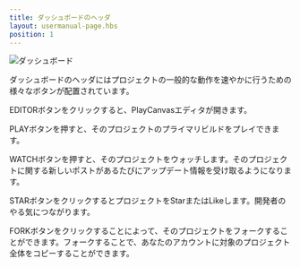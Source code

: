 ```yaml
---
title: ダッシュボードのヘッダ
layout: usermanual-page.hbs
position: 1
---
```


![ダッシュボード][1]

ダッシュボードのヘッダにはプロジェクトの一般的な動作を速やかに行うための様々なボタンが配置されています。

EDITORボタンをクリックすると、PlayCanvasエディタが開きます。

PLAYボタンを押すと、そのプロジェクトのプライマリビルドをプレイできます。

WATCHボタンを押すと、そのプロジェクトをウォッチします。そのプロジェクトに関する新しいポストがあるたびにアップデート情報を受け取るようになります。

STARボタンをクリックするとプロジェクトをStarまたはLikeします。開発者のやる気につながります。

FORKボタンをクリックすることによって、そのプロジェクトをフォークすることができます。フォークすることで、あなたのアカウントに対象のプロジェクト全体をコピーすることができます。

[1]: /images/platform/dashboard_header.jpg

